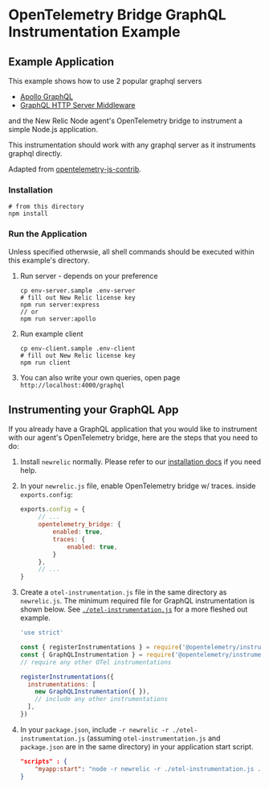 # OpenTelemetry Bridge GraphQL Instrumentation Example

## Example Application

This example shows how to use 2 popular graphql servers

- [Apollo GraphQL](https://www.npmjs.com/package/apollo-server)
- [GraphQL HTTP Server Middleware](https://www.npmjs.com/package/express-graphql)

and the New Relic Node agent's OpenTelemetry bridge to instrument a simple Node.js application.

This instrumentation should work with any graphql server as it instruments graphql directly.

Adapted from [opentelemetry-js-contrib](https://github.com/open-telemetry/opentelemetry-js-contrib/tree/main/examples/graphql).

### Installation

```shell
# from this directory
npm install
```

### Run the Application

Unless specified otherwsie, all shell commands should be executed within this example's directory.

1. Run server - depends on your preference

   ```shell
   cp env-server.sample .env-server
   # fill out New Relic license key
   npm run server:express
   // or
   npm run server:apollo
   ```
1. Run example client

   ```shell
   cp env-client.sample .env-client
   # fill out New Relic license key
   npm run client
   ```
1. You can also write your own queries, open page `http://localhost:4000/graphql`

## Instrumenting your GraphQL App

If you already have a GraphQL application that you would like to instrument with our agent's OpenTelemetry bridge, here are the steps that you need to do:

1. Install `newrelic` normally. Please refer to our [installation docs](https://docs.newrelic.com/docs/apm/agents/nodejs-agent/installation-configuration/install-nodejs-agent/) if you need help.
1. In your `newrelic.js` file, enable OpenTelemetry bridge w/ traces. inside `exports.config`:
   ```javascript
   exports.config = {
        // ...
        opentelemetry_bridge: {
            enabled: true,
            traces: {
                enabled: true,
            }
        },
        // ...
   }
   ```
1. Create a `otel-instrumentation.js` file in the same directory as `newrelic.js`. The minimum required file for GraphQL instrumentation is shown below. See [`./otel-instrumentation.js`](./otel-instrumentation.js) for a more fleshed out example.

   ```javascript
   'use strict'

   const { registerInstrumentations } = require('@opentelemetry/instrumentation')
   const { GraphQLInstrumentation } = require('@opentelemetry/instrumentation-graphql')
   // require any other OTel instrumentations

   registerInstrumentations({
     instrumentations: [
       new GraphQLInstrumentation({ }),
       // include any other instrumentations
     ],
   })
   ```
1. In your `package.json`, include `-r newrelic -r ./otel-instrumentation.js` (assuming `otel-instrumentation.js` and `package.json` are in the same directory) in your application start script.

   ```json
   "scripts" : {
       "myapp:start": "node -r newrelic -r ./otel-instrumentation.js ./myapp.js"
   }
   ```

